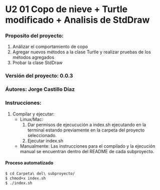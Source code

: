 # U2 01 Copo de nieve + Turtle modificado + Analisis de StdDraw

### Proposito del proyecto:

1. Análizar el comportamiento de copo
2. Agregar nuevos métodos a la clase Turtle y realizar pruebas de los métodos agregados
3. Probar la clase StdDraw

### Versión del proyecto: 0.0.3

### Áutores: Jorge Castillo Díaz

### Instrucciones:

1. Compilar y ejecutar:
	* Linux/Mac:
		1. Dar permisos de ejecucución a index.sh ejecutando en la terminal estando previamente en la carpeta del proyecto seleccionado.
		2. Ejecutar index.sh
	* Manualmente:
		Las instrucciones para el compilado y la ejecución manual se encuentran dentro del README de cada subproyecto.

#### Proceso automatizado

```bash
$ cd Carpeta\ del\ subproyecto/
$ chmod+x index.sh
$ ./index.sh
```